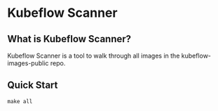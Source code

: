 # Kubeflow Scanner

## What is Kubeflow Scanner?

Kubeflow Scanner is a tool to walk through all images in the kubeflow-images-public repo.

## Quick Start

`make all`
